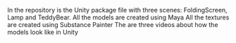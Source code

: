 In the repository is the Unity package file with three scenes: FoldingScreen, Lamp and TeddyBear.
All the models are created using Maya
All the textures are created using Substance Painter
The are three videos about how the models look like in Unity
